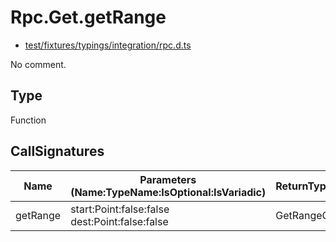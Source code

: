 # Rpc.Get.getRange

* [test/fixtures/typings/integration/rpc.d.ts](/test/fixtures/typings/integration/rpc.d.ts#L13)

No comment.

## Type

Function

## CallSignatures

Name|Parameters (Name:TypeName:IsOptional:IsVariadic)|ReturnTypeName|Comment
---|---|---|---
getRange|start:Point:false:false dest:Point:false:false |GetRangeObject|
